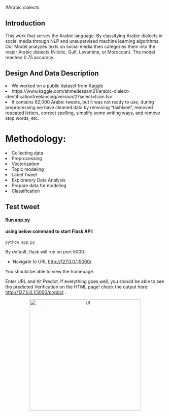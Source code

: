 #Arabic dialects

## Introduction
This work that serves the Arabic language. By classifying Arabic dialects in social media through NLP and unsupervised machine learning algorithms. Our Model analyzes texts on social media then categories them into the major Arabic dialects (Nilotic, Gulf, Levantine, or Moroccan). The model reached 0.75 accuracy.

## Design And Data Description
<li> We worked on a public dataset from Kaggle </li>
<li>https://www.kaggle.com/ahmedessam21/arabic-dialect-
identificationfreelancing/version/2?select=train.tsv </li>
<li>It contains 62,000 Arabic tweets, but it was not ready to use, during preprocessing we have cleaned data by removing “tashkeel”, removed repeated letters, correct spelling, simplify some writing ways, and remove stop words, etc.</li>

# Methodology:
<li> Collecting data </li>
<li> Preprocessing </li>
<li> Vectorization </li>
<li> Topic modeling </li>
<li> Label Tweet </li>
<li> Exploratory Data Analysis </li>
<li> Prepare data for modeling </li>
<li> Classification </li>

## Test tweet
#### Run app.py 

#### using below command to start Flask API:
```python app.py```

By default, flask will run on port 5000.

- Navigate to URL http://127.0.0.1:5000/

You should be able to view the homepage.

Enter URL  and hit Predict.
If everything goes well, you should be able to see the predicted Verification on the HTML page! check the output here: http://127.0.0.1:5000/predict .

<p align="center">
  <img src="user_ui.png" width="350" title="UI">
</p>
